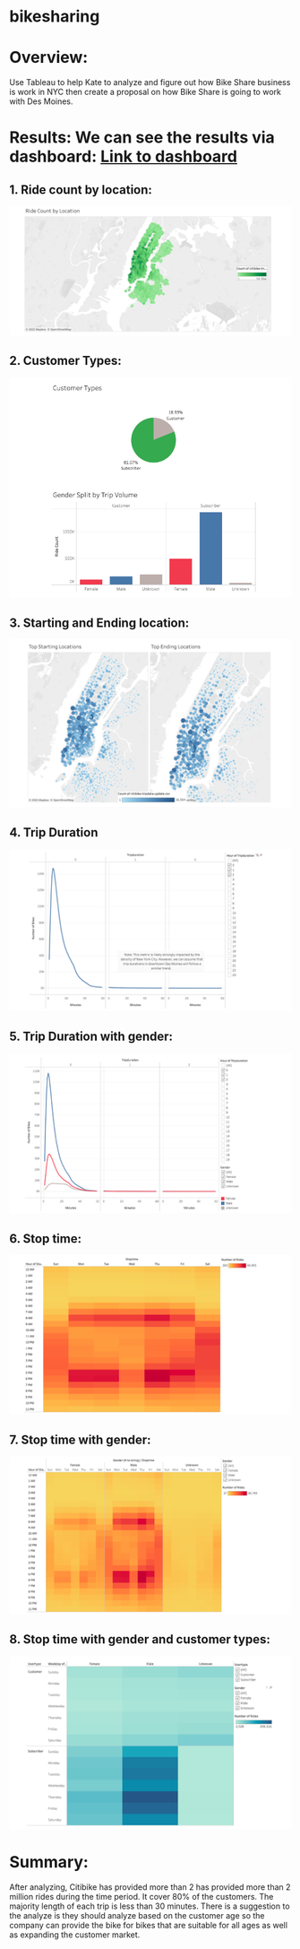 # bikesharing
# Overview: 
Use Tableau to help Kate to analyze and figure out how Bike Share business is work in NYC then create a proposal on how Bike Share is going to work with Des Moines.

# Results: We can see the results via dashboard: [Link to dashboard](https://public.tableau.com/app/profile/jenny4061/viz/CitiBikeChallenge_16236940339070/CitiBikePresentation)

## 1. Ride count by location:

![Ride_location](resources/ride_count_location.png)

## 2. Customer Types:

![Type](resources/customer_type.png)

## 3. Starting and Ending location:

![Location](resources/location.png)

## 4. Trip Duration
![Duration](resources/trip_duration.png)

## 5. Trip Duration with gender:
![Duration_gender](resources/trip_duration_genders.png)

##  6. Stop time:
![stoptime](resources/stoptime.png)

## 7. Stop time with gender:

![stoptime_gender](resources/stoptime_gender.png)


## 8. Stop time with gender and customer types:

![stoptime_type_gender](resources/time_type_genders.png)


# Summary:
After analyzing, Citibike has provided more than 2 has provided more than 2 million rides during the time period. It cover 80% of the customers. The majority length of each trip is less than 30 minutes. There is a suggestion to the analyze is they should analyze based on the customer age so the company can provide the bike for bikes that are suitable for all ages as well as expanding the customer market. 





